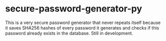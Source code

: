 # secure-password-generator-py
This is a very secure password generator that never repeats itself because it saves SHA256 hashes of every password it generates and checks if this password already exists in the database. Still in development.
